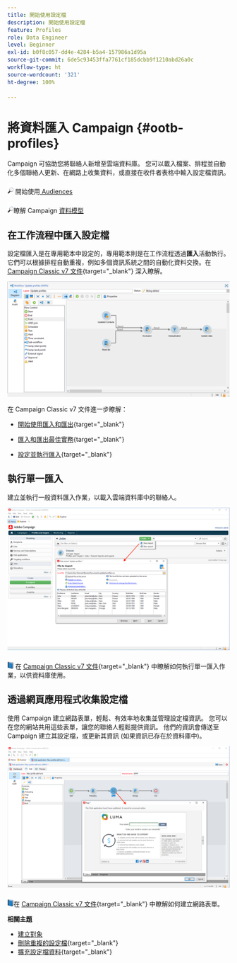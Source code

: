```yaml
---
title: 開始使用設定檔
description: 開始使用設定檔
feature: Profiles
role: Data Engineer
level: Beginner
exl-id: b0f8c057-dd4e-4284-b5a4-157986a1d95a
source-git-commit: 6de5c93453ffa7761cf185dcbb9f1210abd26a0c
workflow-type: ht
source-wordcount: '321'
ht-degree: 100%

---
```


# 將資料匯入 Campaign {#ootb-profiles}

Campaign 可協助您將聯絡人新增至雲端資料庫。 您可以載入檔案、排程並自動化多個聯絡人更新、在網路上收集資料，或直接在收件者表格中輸入設定檔資訊。

![](../assets/do-not-localize/glass.png) 開始使用[ Audiences](audiences.md)

![](../assets/do-not-localize/glass.png)瞭解 Campaign [資料模型](../dev/datamodel.md)

## 在工作流程中匯入設定檔

設定檔匯入是在專用範本中設定的，專用範本則是在工作流程透過&#x200B;**匯入**&#x200B;活動執行。 它們可以根據排程自動重複，例如多個資訊系統之間的自動化資料交換。在 [Campaign Classic v7 文件](https://experienceleague.adobe.com/docs/campaign-classic/using/getting-started/importing-and-exporting-data/import-export-workflows.html?lang=zh-Hant){target=&quot;_blank&quot;} 深入瞭解。

![](assets/import-wf.png)

在 Campaign Classic v7 文件進一步瞭解：

* [開始使用匯入和匯出](https://experienceleague.adobe.com/docs/campaign-classic/using/getting-started/importing-and-exporting-data/get-started-data-import-export.html?lang=zh-Hant){target=&quot;_blank&quot;}

* [匯入和匯出最佳實務](https://experienceleague.adobe.com/docs/campaign-classic/using/getting-started/importing-and-exporting-data/best-practices/import-export-best-practices.html?lang=zh-Hant){target=&quot;_blank&quot;}

* [設定並執行匯入](https://experienceleague.adobe.com/docs/campaign-classic/using/getting-started/importing-and-exporting-data/generic-imports-exports/executing-import-jobs.html?lang=zh-Hant){target=&quot;_blank&quot;}

## 執行單一匯入

建立並執行一般資料匯入作業，以載入雲端資料庫中的聯絡人。

![](assets/new-import.png)

![](../assets/do-not-localize/book.png) 在 [Campaign Classic v7 文件](https://experienceleague.adobe.com/docs/campaign-classic/using/getting-started/importing-and-exporting-data/generic-imports-exports/about-generic-imports-exports.html?lang=zh-Hant){target=&quot;_blank&quot;} 中瞭解如何執行單一匯入作業，以供資料庫使用。

## 透過網頁應用程式收集設定檔

使用 Campaign 建立網路表單，輕鬆、有效率地收集並管理設定檔資訊。 您可以在您的網站共用這些表單，讓您的聯絡人輕鬆提供資訊。 他們的資訊會傳送至 Campaign 建立其設定檔，或更新其資訊 (如果資訊已存在於資料庫中)。

![](assets/web-form-page.png)

![](../assets/do-not-localize/book.png)在 [Campaign Classic v7 文件](https://experienceleague.adobe.com/docs/campaign-classic/using/designing-content/web-forms/about-web-forms.html?lang=zh-Hant){target=&quot;_blank&quot;} 中瞭解如何建立網路表單。

**相關主題**

* [建立對象](audiences.md)
* [刪除重複的設定檔](https://experienceleague.adobe.com/docs/campaign-classic/using/automating-with-workflows/use-cases/data-management/deduplication-merge.html?lang=zh-Hant){target=&quot;_blank&quot;}
* [擴充設定檔資料](https://experienceleague.adobe.com/docs/campaign-classic/using/automating-with-workflows/use-cases/data-management/enriching-data.html?lang=ko){target=&quot;_blank&quot;}
